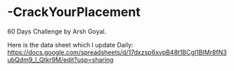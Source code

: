 # -CrackYourPlacement
60 Days Challenge by Arsh Goyal.

Here is the data sheet which I update Daily:
https://docs.google.com/spreadsheets/d/17dxzsp6xvpB48t1BCgI1BIMr8fN3ubQdm9_l_Qtkr9M/edit?usp=sharing
